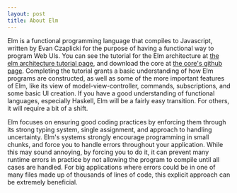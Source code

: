 ```yaml
---
layout: post	
title: About Elm
---
```

Elm is a functional programming language that compiles to Javascript, written by Evan Czaplicki for the purpose of having a functional way to program Web UIs. You can see the tutorial for the Elm architecture at [the elm architecture tutorial page](http://guide.elm-lang.org/), and download the core at [the core's github page](https://github.com/elm-lang/core). Completing the tutorial grants a basic understanding of how Elm programs are constructed, as well as some of the more important features of Elm, like its view of model-view-controller, commands, subscriptions, and some basic UI creation. If you have a good understanding of functional languages, especially Haskell, Elm will be a fairly easy transition. For others, it will require a bit of a shift.

Elm focuses on ensuring good coding practices by enforcing them through its strong typing system, single assignment, and approach to handling uncertainty. Elm's systems strongly encourage programming in small chunks, and force you to handle errors throughout your application. While this may sound annoying, by forcing you to do it, it can prevent many runtime errors in practice by not allowing the program to compile until all cases are handled. For big applications where errors could be in one of many files made up of thousands of lines of code, this explicit approach can be extremely beneficial.
